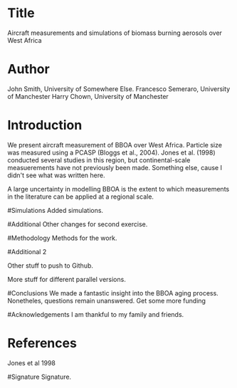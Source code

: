 # Title

Aircraft measurements and simulations of biomass burning aerosols over West Africa

# Author 
John Smith, University of Somewhere Else.
Francesco Semeraro, University of Manchester
Harry Chown, University of Manchester



# Introduction
We present aircraft measurement of BBOA over West Africa.
Particle size was measured using a PCASP (Bloggs et al., 2004).
Jones et al. (1998) conducted several studies in this region, but continental-scale measuerements have not previously been made.
Something else, cause I didn't see what was written here.

A large uncertainty in modelling  BBOA is the extent to which measurements in the literature can be applied at a regional scale.

#Simulations
Added simulations.

#Additional
Other changes for second exercise.

#Methodology
Methods for the work.

#Additional 2

Other stuff to push to Github.

More stuff for different parallel versions.

#Conclusions
We made a fantastic insight into the BBOA aging process. Nonetheles, questions remain unanswered. Get some more funding


#Acknowledgements
I am thankful to my family and friends.

# References
Jones et al 1998

#Signature
Signature.

